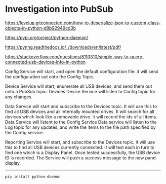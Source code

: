 # Investigation into PubSub

https://levelup.gitconnected.com/how-to-deserialize-json-to-custom-class-objects-in-python-d8b92949cd3b

https://pypi.org/project/python-daemon/

https://pynng.readthedocs.io/_/downloads/en/latest/pdf/

https://stackoverflow.com/questions/8110310/simple-way-to-query-connected-usb-devices-info-in-python

Config Service will start, and open the default configuration file. it will send the configuration out onto the Config Topic.

Device Service will start, enumerate all USB devices, and send them out onto a PubSub topic: Devices
Device Service will listen to Config topic for any changes.

Data Service will start and subscribe to the Devices topic. It will use this to find all USB devices and all internally mounted drives. It will search for all devices which look like a removable drive. 
It will record the ids of all items. 
Data Service will listent to the Config Service
Data service will listen to the Log topic for any updates, and write the items to the file path specified by the Config service.

Reporting Service will start, and subscribe to the Devices topic. It will use this to find all USB devices currently connected. It will test each in turn to find one which is a Display Panel. Once tested successfully, the USB device ID is recorded. The Service will push a success message to the new panel display.

----


```
pip install python-daemon
```






